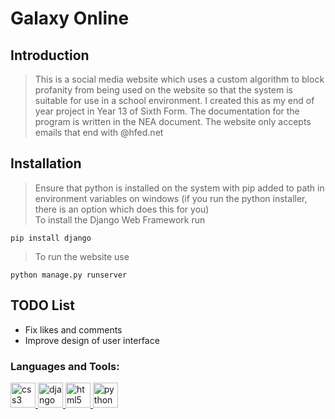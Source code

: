 # Galaxy Online

## Introduction

>This is a social media website which uses a custom algorithm to block profanity from being used on the website so that the system is suitable for use in a school environment. I created this as my end of year project in Year 13 of Sixth Form. The documentation for the program is written in the NEA document. The website only accepts emails that end with @hfed.net

## Installation

>Ensure that python is installed on the system with pip added to path in environment variables on windows (if you run the python installer, there is an option which does this for you) <br>
>To install the Django Web Framework run
<pre><code>pip install django</code></pre>
>To run the website use
<pre><code>python manage.py runserver</pre></code>
## TODO List
<ul><li>Fix likes and comments
<li>Improve design of user interface</ul>
<h3 align="left">Languages and Tools:</h3>
<p align="left"><a href="https://www.w3schools.com/css/" target="_blank"><img 
src="https://devicons.github.io/devicon/devicon.git/icons/css3/css3-original-wordmark.svg"
alt="css3" width="40" height="40"/> </a> <a href="https://www.djangoproject.com/" 
target="_blank"> <img src="https://devicons.github.io/devicon/devicon.git/icons/django/django-original.svg"
alt="django" width="40" height="40"/> </a> <a href="https://www.w3.org/html/" target="_blank">
<img src="https://devicons.github.io/devicon/devicon.git/icons/html5/html5-original-wordmark.svg"
alt="html5" width="40" height="40"/> </a> <a href="https://www.python.org" target="_blank"> <img 
src="https://devicons.github.io/devicon/devicon.git/icons/python/python-original.svg"
alt="python" width="40" height="40"/> </a> </p>
